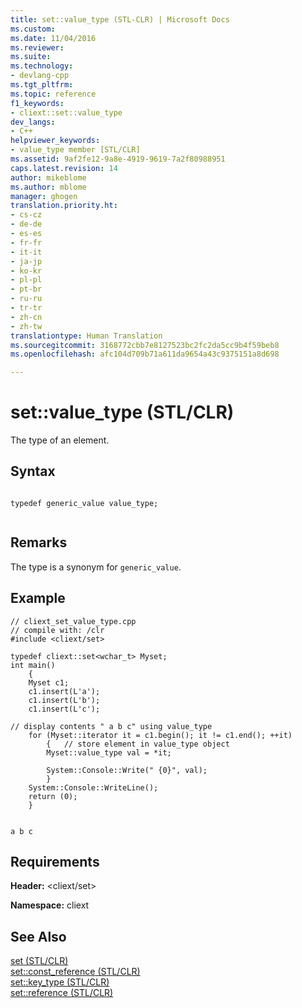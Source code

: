 ```yaml
---
title: set::value_type (STL-CLR) | Microsoft Docs
ms.custom: 
ms.date: 11/04/2016
ms.reviewer: 
ms.suite: 
ms.technology:
- devlang-cpp
ms.tgt_pltfrm: 
ms.topic: reference
f1_keywords:
- cliext::set::value_type
dev_langs:
- C++
helpviewer_keywords:
- value_type member [STL/CLR]
ms.assetid: 9af2fe12-9a8e-4919-9619-7a2f80988951
caps.latest.revision: 14
author: mikeblome
ms.author: mblome
manager: ghogen
translation.priority.ht:
- cs-cz
- de-de
- es-es
- fr-fr
- it-it
- ja-jp
- ko-kr
- pl-pl
- pt-br
- ru-ru
- tr-tr
- zh-cn
- zh-tw
translationtype: Human Translation
ms.sourcegitcommit: 3168772cbb7e8127523bc2fc2da5cc9b4f59beb8
ms.openlocfilehash: afc104d709b71a611da9654a43c9375151a8d698

---
```

# set::value_type (STL/CLR)
The type of an element.  
  
## Syntax  
  
```  
  
typedef generic_value value_type;  
  
```  
  
## Remarks  
 The type is a synonym for `generic_value`.  
  
## Example  
  
```  
// cliext_set_value_type.cpp   
// compile with: /clr   
#include <cliext/set>   
  
typedef cliext::set<wchar_t> Myset;   
int main()   
    {   
    Myset c1;   
    c1.insert(L'a');   
    c1.insert(L'b');   
    c1.insert(L'c');   
  
// display contents " a b c" using value_type   
    for (Myset::iterator it = c1.begin(); it != c1.end(); ++it)   
        {   // store element in value_type object   
        Myset::value_type val = *it;   
  
        System::Console::Write(" {0}", val);   
        }   
    System::Console::WriteLine();   
    return (0);   
    }  
  
```  
  
```Output  
a b c  
```  
  
## Requirements  
 **Header:** \<cliext/set>  
  
 **Namespace:** cliext  
  
## See Also  
 [set (STL/CLR)](../dotnet/set-stl-clr.md)   
 [set::const_reference (STL/CLR)](../dotnet/set-const-reference-stl-clr.md)   
 [set::key_type (STL/CLR)](../dotnet/set-key-type-stl-clr.md)   
 [set::reference (STL/CLR)](../dotnet/set-reference-stl-clr.md)


<!--HONumber=Jan17_HO1-->


